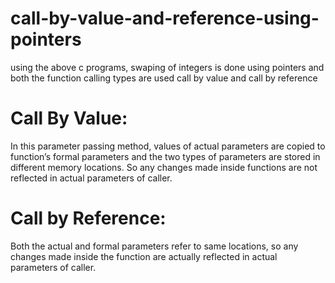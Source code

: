 # call-by-value-and-reference-using-pointers
using the above c programs, swaping of integers is done using pointers and both the function calling types are used call by value and call by reference 
# Call By Value: 
In this parameter passing method, values of actual parameters are copied to function’s formal parameters and the two types of parameters are stored in different memory locations. So any changes made inside functions are not reflected in actual parameters of caller.

# Call by Reference:
Both the actual and formal parameters refer to same locations, so any changes made inside the function are actually reflected in actual parameters of caller.
